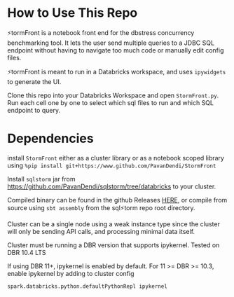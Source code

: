# How to Use This Repo

⚡tormFront is a notebook front end for the dbstress concurrency benchmarking tool.  It lets the user send multiple queries to a JDBC SQL endpoint without having to navigate too much code or manually edit config files.

⚡tormFront is meant to run in a Databricks workspace, and uses `ipywidgets` to generate the UI.

Clone this repo into your Databricks Workspace and open `StormFront.py`.  Run each cell one by one to select which sql files to run and which SQL endpoint to query.

# Dependencies

install `StormFront` either as a cluster library or as a notebook scoped library using `%pip install git+https://www.github.com/PavanDendi/StormFront`

Install `sqlstorm` jar from https://github.com/PavanDendi/sqlstorm/tree/databricks to your cluster.

Compiled binary can be found in the github Releases [HERE](https://github.com/PavanDendi/dbstress/releases/download/0.0.0/sqlstorm-assembly-0.0.0-SNAPSHOT.jar), or compile from source using `sbt assembly` from the sql⚡torm repo root directory.

Cluster can be a single node using a weak instance type since the cluster will only be sending API calls, and processing minimal data itself.

Cluster must be running a DBR version that supports ipykernel. Tested on DBR 10.4 LTS

If using DBR 11+, ipykernel is enabled by default.
For 11 >= DBR >= 10.3, enable ipykernel by adding to cluster config
```
spark.databricks.python.defaultPythonRepl ipykernel
```
